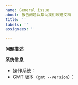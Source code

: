 ```yaml
---
name: General issue
about: 报告问题以帮助我们改进文档
title: ''
labels: ''
assignees: ''

---
```


**问题描述**

<!-- 描述问题时，请尽可能详细。提供的信息越多，就越容易追踪和解决。-->

**系统信息**

* 操作系统：
* GMT 版本（`gmt --version`）：
